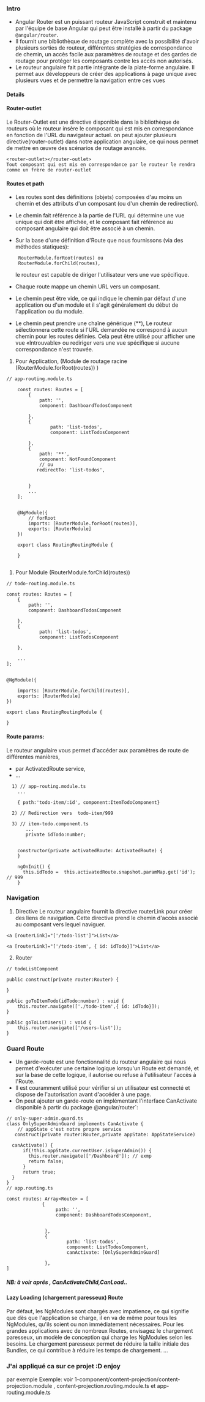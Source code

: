 ### Intro

* Angular Router est un puissant routeur JavaScript construit et maintenu par l'équipe de base Angular qui peut être installé à partir du package `@angular/router`.
* Il fournit une bibliothèque de routage complète avec la possibilité d'avoir plusieurs sorties de routeur, différentes stratégies de correspondance de chemin, un accès facile aux paramètres de routage et des gardes de routage pour protéger les composants contre les accès non autorisés.
* Le routeur angulaire fait partie intégrante de la plate-forme angulaire. Il permet aux développeurs de créer des applications à page unique avec plusieurs vues et de permettre la navigation entre ces vues


#### Details

#### Router-outlet
Le Router-Outlet est une directive disponible dans la bibliothèque de routeurs où le routeur insère le composant qui est mis en correspondance en fonction de l'URL du navigateur actuel. 
on peut ajouter plusieurs directive(router-outlet) dans notre application angulaire, ce qui nous permet de mettre en œuvre des scénarios de routage avancés.

```
<router-outlet></router-outlet>
Tout composant qui est mis en correspondance par le routeur le rendra comme un frère de router-outlet
```

#### Routes et path

* Les routes sont des définitions (objets) composées d'au moins un chemin et des attributs d'un composant (ou d'un chemin de redirection). 

* Le chemin fait référence à la partie de l'URL qui détermine une vue unique qui doit être affichée, et le composant fait référence au composant angulaire qui doit être associé à un chemin.
* Sur la base d'une définition d'Route que nous fournissons  (via des méthodes statiques):
    ```
     RouterModule.forRoot(routes) ou
     RouterModule.forChild(routes),
    ```
    le routeur est capable de diriger l'utilisateur vers une vue spécifique.
    
* Chaque route mappe un chemin URL vers un composant.

* Le chemin peut être vide, ce qui indique le chemin par défaut d'une application ou d'un module et il s'agit généralement du début de l'application ou du module.

* Le chemin peut prendre une chaîne générique (**), Le routeur sélectionnera cette route si l'URL demandée ne correspond à aucun chemin pour les routes définies. 
  Cela peut être utilisé pour afficher une vue «Introuvable» ou rediriger vers une vue spécifique si aucune correspondance n'est trouvée.

1) Pour Application, (Module de routage racine (RouterModule.forRoot(routes)) )
````
// app-routing.module.ts
    
    const routes: Routes = [
        {
            path: '',
            component: DashboardTodosComponent
    
        },
        {
                path: 'list-todos',
                component: ListTodosComponent
        
        },
        {
            path: '**',
            component: NotFoundComponent
            // ou
           redirectTo: 'list-todos',
            
            
        }
        ...
    ];
    
    
    @NgModule({
        // forRoot 
        imports: [RouterModule.forRoot(routes)],
        exports: [RouterModule]
    })
    
    export class RoutingRoutingModule {
    
    }


````


1) Pour Module (RouterModule.forChild(routes)) 
````
// todo-routing.module.ts

const routes: Routes = [
    {
        path: '',
        component: DashboardTodosComponent

    },
    {
            path: 'list-todos',
            component: ListTodosComponent
    
    },
    
    ...
];


@NgModule({

    imports: [RouterModule.forChild(routes)],
    exports: [RouterModule]
})

export class RoutingRoutingModule {

}
````

#### Route params:
Le routeur angulaire vous permet d'accéder aux paramètres de route de différentes manières,
* par ActivatedRoute service,
* ...

````
  1) // app-routing.module.ts
    ...
    
    { path:'todo-item/:id', component:ItemTodoComponent}
    
  2) // Redirection vers  todo-item/999
  
  3) // item-todo.component.ts
       ...
       private idTodo:number;
       

    constructor(private activatedRoute: ActivatedRoute) {
    }

    ngOnInit() {
      this.idTodo =  this.activatedRoute.snapshot.paramMap.get('id'); // 999
    }

````

### Navigation
1) Directive
Le routeur angulaire fournit la directive routerLink pour créer des liens de navigation. 
Cette directive prend le chemin d'accès associé au composant vers lequel naviguer. 

```
<a [routerLink]="['/todo-list']">List</a>

<a [routerLink]="['/todo-item', { id: idTodo}]">List</a>
```

2) Router
````
// todoListCompoent
    
public construct(private router:Router) {

}

public goToItemTodo(idTodo:number) : void {
    this.router.navigate(['./todo-item',{ id: idTodo}]);
}

public goToListUsers() : void {
    this.router.navigate(['/users-list']);
}

````


### Guard Route

* Un garde-route est une fonctionnalité du routeur angulaire qui nous permet  d'exécuter une certaine logique lorsqu'un Route est demandé, 
et sur la base de cette logique, il autorise ou refuse à l'utilisateur l'accès à l'Route. 
* Il est couramment utilisé pour vérifier si un utilisateur est connecté et dispose de l'autorisation avant d'accéder à une page.
* On peut ajouter un garde-route en implémentant l'interface CanActivate disponible à partir du package @angular/router`:

````
// only-super-admin.guard.ts
class OnlySuperAdminGuard implements CanActivate {
    // appState c'est notre propre service 
   construct(private router:Router,private appState: AppStateService)

  canActivate() {
      if(!this.appState.currentUser.isSuperAdmin()) {
        this.router.navigate(['/Dashboard']); // exmp
        return false;
      }
      return true;
  }
}
// app.routing.ts

const routes: Array<Route> = [
             {
                  path: '',
                  component: DashboardTodosComponent,
                  
          
              },
              {
                      path: 'list-todos',
                      component: ListTodosComponent,
                      canActivate: [OnlySuperAdminGuard]
              
              },
]
````


##### NB: à voir aprés , CanActivateChild,CanLoad..




#### Lazy Loading (chargement paresseux) Route

Par défaut, les NgModules sont chargés avec impatience, ce qui signifie que dès que l'application se charge,
il en va de même pour tous les NgModules, qu'ils soient ou non immédiatement nécessaires.
Pour les grandes applications avec de nombreux Routes, envisagez le chargement paresseux, un modèle de conception qui charge les NgModules selon les besoins. 
Le chargement paresseux permet de réduire la taille initiale des Bundles, ce qui contribue à réduire les temps de chargement.
...

<h3>J'ai appliqué ca sur ce projet :D enjoy</h3>
par exemple Exemple: voir 1-component/content-projection/content-projection.module , content-projection.routing.mdoule.ts
et app-routing.module.ts

